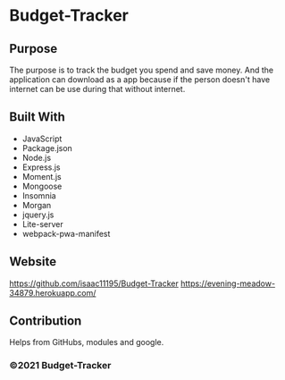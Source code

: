 # Budget-Tracker

## Purpose
The purpose is to track the budget you spend and save money. And the application can download as a app because if the person doesn't have internet
can be use during that without internet.

## Built With
* JavaScript
* Package.json
* Node.js
* Express.js
* Moment.js
* Mongoose
* Insomnia
* Morgan
* jquery.js
* Lite-server
* webpack-pwa-manifest
## Website

https://github.com/isaac11195/Budget-Tracker
https://evening-meadow-34879.herokuapp.com/

## Contribution
Helps from GitHubs, modules and google.

### ©️2021 Budget-Tracker